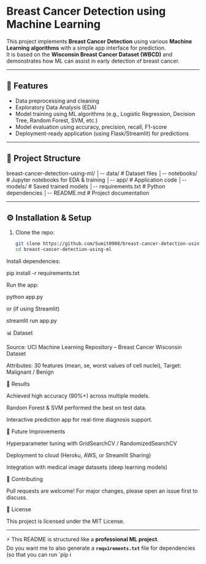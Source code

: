 # Breast Cancer Detection using Machine Learning

This project implements **Breast Cancer Detection** using various **Machine Learning algorithms** with a simple app interface for prediction.  
It is based on the **Wisconsin Breast Cancer Dataset (WBCD)** and demonstrates how ML can assist in early detection of breast cancer.

---

## 📌 Features
- Data preprocessing and cleaning  
- Exploratory Data Analysis (EDA)  
- Model training using ML algorithms (e.g., Logistic Regression, Decision Tree, Random Forest, SVM, etc.)  
- Model evaluation using accuracy, precision, recall, F1-score  
- Deployment-ready application (using Flask/Streamlit) for predictions  

---

## 📂 Project Structure
breast-cancer-detection-using-ml/
│-- data/ # Dataset files
│-- notebooks/ # Jupyter notebooks for EDA & training
│-- app/ # Application code
│-- models/ # Saved trained models
│-- requirements.txt # Python dependencies
│-- README.md # Project documentation


---

## ⚙️ Installation & Setup

1. Clone the repo:
   ```bash
   git clone https://github.com/Sumit0908/breast-cancer-detection-using-ml.git
   cd breast-cancer-detection-using-ml


Install dependencies:

pip install -r requirements.txt


Run the app:

python app.py


or (if using Streamlit)

streamlit run app.py

📊 Dataset

Source: UCI Machine Learning Repository – Breast Cancer Wisconsin Dataset

Attributes: 30 features (mean, se, worst values of cell nuclei), Target: Malignant / Benign

🚀 Results

Achieved high accuracy (90%+) across multiple models.

Random Forest & SVM performed the best on test data.

Interactive prediction app for real-time diagnosis support.

📌 Future Improvements

Hyperparameter tuning with GridSearchCV / RandomizedSearchCV

Deployment to cloud (Heroku, AWS, or Streamlit Sharing)

Integration with medical image datasets (deep learning models)

🤝 Contributing

Pull requests are welcome! For major changes, please open an issue first to discuss.

📜 License

This project is licensed under the MIT License.


---

⚡ This README is structured like a **professional ML project**.  
Do you want me to also generate a **`requirements.txt`** file for dependencies (so that you can run `pip i

